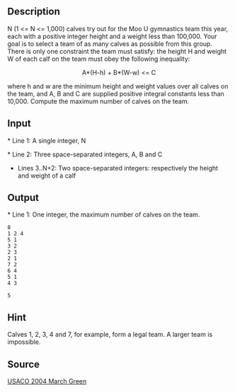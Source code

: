 <h2>Description</h2><p>N (1 &lt;= N &lt;= 1,000) calves try out for the Moo U gymnastics team this year, each with a positive integer height and a weight less than 100,000.  Your goal is to select a team of as many calves as possible from this group. There is only one constraint the team must satisfy: the height H and weight W of each calf on the team must obey the following inequality:
</p><center>A*(H-h) + B*(W-w) &lt;= C</center><p>
</p>where h and w are the minimum height and weight values over all calves on the team, and A, B and C are supplied positive integral constants less than 10,000.   Compute the maximum number of calves on the team.<h2>Input</h2><p>* Line 1: A single integer, N
</p>
* Line 2: Three space-separated integers, A, B and C

* Lines 3..N+2: Two space-separated integers: respectively the height and weight of a calf
<h2>Output</h2><p>* Line 1: One integer, the maximum number of calves on the team.
</p><pre><code class="language-input1">8
1 2 4
5 1
3 2
2 3
2 1
7 2
6 4
5 1
4 3
</code></pre><pre><code class="language-output1">5
</code></pre><h2>Hint</h2><p>Calves 1, 2, 3, 4 and 7, for example, form a legal team. A larger team is impossible.
</p><h2>Source</h2><a href="searchproblem?field=source&amp;key=USACO+2004+March+Green">USACO 2004 March Green</a>